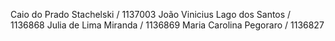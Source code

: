 Caio do Prado Stachelski / 1137003
João Vinicius Lago dos Santos / 1136868
Julia de Lima Miranda / 1136869
Maria Carolina Pegoraro / 1136827
